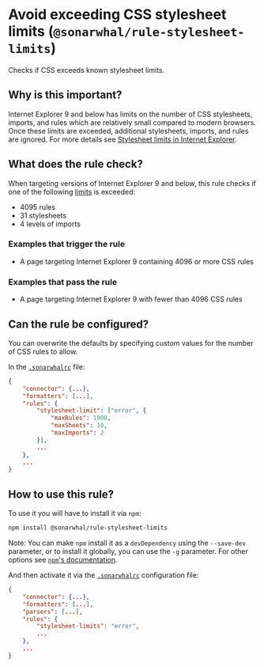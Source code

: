 # Avoid exceeding CSS stylesheet limits (`@sonarwhal/rule-stylesheet-limits`)

Checks if CSS exceeds known stylesheet limits.

## Why is this important?

Internet Explorer 9 and below has limits on the number of CSS stylesheets,
imports, and rules which are relatively small compared to modern browsers.
Once these limits are exceeded, additional stylesheets, imports, and rules
are ignored. For more details see
[Stylesheet limits in Internet Explorer][stylesheet limits].

## What does the rule check?

When targeting versions of Internet Explorer 9 and below, this rule checks if
one of the following [limits][stylesheet limits] is exceeded:

* 4095 rules
* 31 stylesheets
* 4 levels of imports

### Examples that **trigger** the rule

* A page targeting Internet Explorer 9 containing 4096 or more CSS rules

### Examples that **pass** the rule

* A page targeting Internet Explorer 9 with fewer than 4096 CSS rules

## Can the rule be configured?

You can overwrite the defaults by specifying custom values for the
number of CSS rules to allow.

In the [`.sonarwhalrc`][sonarwhalrc] file:

```json
{
    "connector": {...},
    "formatters": [...],
    "rules": {
        "stylesheet-limit": ["error", {
            "maxRules": 1000,
            "maxSheets": 10,
            "maxImports": 2
        }],
        ...
    },
    ...
}
```

## How to use this rule?

To use it you will have to install it via `npm`:

```bash
npm install @sonarwhal/rule-stylesheet-limits
```

Note: You can make `npm` install it as a `devDependency` using the `--save-dev`
parameter, or to install it globally, you can use the `-g` parameter. For
other options see
[`npm`'s documentation](https://docs.npmjs.com/cli/install).

And then activate it via the [`.sonarwhalrc`][sonarwhalrc]
configuration file:

```json
{
    "connector": {...},
    "formatters": [...],
    "parsers": [...],
    "rules": {
        "stylesheet-limits": "error",
        ...
    },
    ...
}
```

<!-- Link labels: -->

[sonarwhalrc]: https://sonarwhal.com/docs/user-guide/further-configuration/sonarwhalrc-formats/
[stylesheet limits]: https://blogs.msdn.microsoft.com/ieinternals/2011/05/14/stylesheet-limits-in-internet-explorer/
